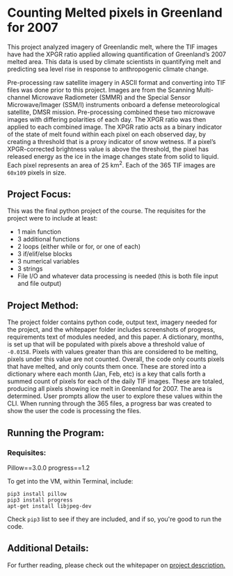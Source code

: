 # Counting Melted pixels in Greenland for 2007
This project analyzed imagery of Greenlandic melt, where the TIF images have had the XPGR ratio applied allowing quantification of Greenland’s 2007 melted area. This data is used by climate scientists in quantifying melt and predicting sea level rise in response to anthropogenic climate change. 

Pre-processing raw satellite imagery in ASCII format and converting into TIF files was done prior to this project. Images are from the Scanning Multi-channel Microwave Radiometer (SMMR) and the Special Sensor Microwave/Imager (SSM/I) instruments onboard a defense meteorological satellite, DMSR mission. Pre-processing combined these two microwave images with differing polarities of each day. The XPGR ratio was then applied to each combined image. The XPGR ratio acts as a binary indicator of the state of melt found within each pixel on each observed day, by creating a threshold that is a proxy indicator of snow wetness. If a pixel’s XPGR-corrected brightness value is above the threshold, the pixel has released energy as the ice in the image changes state from solid to liquid. Each pixel represents an area of 25 km<sup>2</sup>. Each of the 365 TIF images are `60x109` pixels in size.

## Project Focus:
This was the final python project of the course. The requisites for the project were to include at least:
* 1 main function
* 3 additional functions
* 2 loops (either while or for, or one of each)
* 3 if/elif/else blocks
* 3 numerical variables
* 3 strings
* File I/O and whatever data processing is needed (this is both file input and file output)

## Project Method:
The project folder contains python code, output text, imagery needed for the project, and the whitepaper folder includes screenshots of progress, requirements text of modules needed, and this paper. A dictionary, months, is set up that will be populated with pixels above a threshold value of `-0.0158`. Pixels with values greater than this are considered to be melting, pixels under this value are not counted. Overall, the code only counts pixels that have melted, and only counts them once. These are stored into a dictionary where each month (Jan, Feb, etc) is a key that calls forth a summed count of pixels for each of the daily TIF images. These are totaled, producing all pixels showing ice melt in Greenland for 2007. The area is determined. User prompts allow the user to explore these values within the CLI. When running through the 365 files, a progress bar was created to show the user the code is processing the files.

## Running the Program:
### Requisites:
Pillow==3.0.0
progress==1.2

To get into the VM, within Terminal, include:
```console
pip3 install pillow
pip3 install progress
apt-get install libjpeg-dev
```
Check `pip3` list to see if they are included, and if so,
you're good to run the code.

## Additional Details:
For further reading, please check out the whitepaper on [project description.](https://github.com/JennyBloom/SMMR-SSMI-Greenland-Melt/blob/master/whitepaper/Bloom_Project1.pdf)
